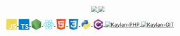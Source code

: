 <div align="center">
  <a href="https://github.com/Kaylan-9">
  <img height="180em" src="https://github-readme-stats.vercel.app/api?username=kaylan-9&show_icons=true&theme=tokyonight&include_all_commits=true&count_private=true"/>
  <img height="180em" src="https://github-readme-stats.vercel.app/api/top-langs/?username=kaylan-9&layout=compact&langs_count=7&theme=tokyonight"/>
</div>
<div style="display: inline_block"><br>
  <img align="center" alt="Kaylan-Js" height="30" src="https://raw.githubusercontent.com/devicons/devicon/master/icons/javascript/javascript-plain.svg">
  <img align="center" alt="Kaylan-Ts" height="30" src="https://raw.githubusercontent.com/devicons/devicon/master/icons/typescript/typescript-plain.svg">
  <img align="center" alt="Kaylan-NodeJs" height="30" src="https://raw.githubusercontent.com/github/explore/80688e429a7d4ef2fca1e82350fe8e3517d3494d/topics/nodejs/nodejs.png">
  <img align="center" alt="Kaylan-React" height="30" src="https://raw.githubusercontent.com/devicons/devicon/master/icons/react/react-original.svg">
  <img align="center" alt="Kaylan-HTML" height="30" src="https://raw.githubusercontent.com/devicons/devicon/master/icons/html5/html5-original.svg">
  <img align="center" alt="Kaylan-CSS" height="30" src="https://raw.githubusercontent.com/devicons/devicon/master/icons/css3/css3-original.svg">
  <img align="center" alt="Kaylan-Python" height="30" src="https://raw.githubusercontent.com/devicons/devicon/master/icons/python/python-original.svg">
  <img align="center" alt="Kaylan-Csharp" height="30" src="https://raw.githubusercontent.com/devicons/devicon/master/icons/csharp/csharp-original.svg">
  <img align="center" alt="Kaylan-PHP" height="30" src="https://raw.githubusercontent.com/jmnote/z-icons/master/svg/php.svg">
  <img align="center" alt="Kaylan-GIT" height="30" src="https://raw.githubusercontent.com/github/explore/80688e429a7d4ef2fca1e82350fe8e3517d3494d/topics/git/git.png](https://cdn.jsdelivr.net/gh/devicons/devicon/icons/git/git-original.svg">
</div>
